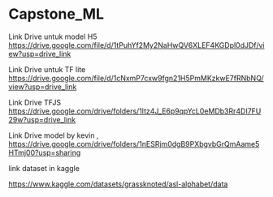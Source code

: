 # Capstone_ML
Link Drive untuk model H5
https://drive.google.com/file/d/1tPuhYf2My2NaHwQV6XLEF4KGDpl0dJDf/view?usp=drive_link

Link Drive untuk TF lite
https://drive.google.com/file/d/1cNxmP7cxw9fgn21H5PmMKzkwE7fRNbNQ/view?usp=drive_link

Link Drive TFJS
https://drive.google.com/drive/folders/1ltz4J_E6p9qpYcL0eMDb3Rr4DI7FU29w?usp=drive_link

Link Drive model by kevin , 
https://drive.google.com/drive/folders/1nESRjm0dgB9PXbgvbGrQmAame5HTmj00?usp=sharing

link dataset in kaggle

https://www.kaggle.com/datasets/grassknoted/asl-alphabet/data
